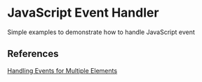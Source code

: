 # JavaScript Event Handler

Simple examples to demonstrate how to handle JavaScript event

## References

[Handling Events for Multiple Elements](https://www.youtube.com/watch?v=Xwq1Hj1DyDM)
